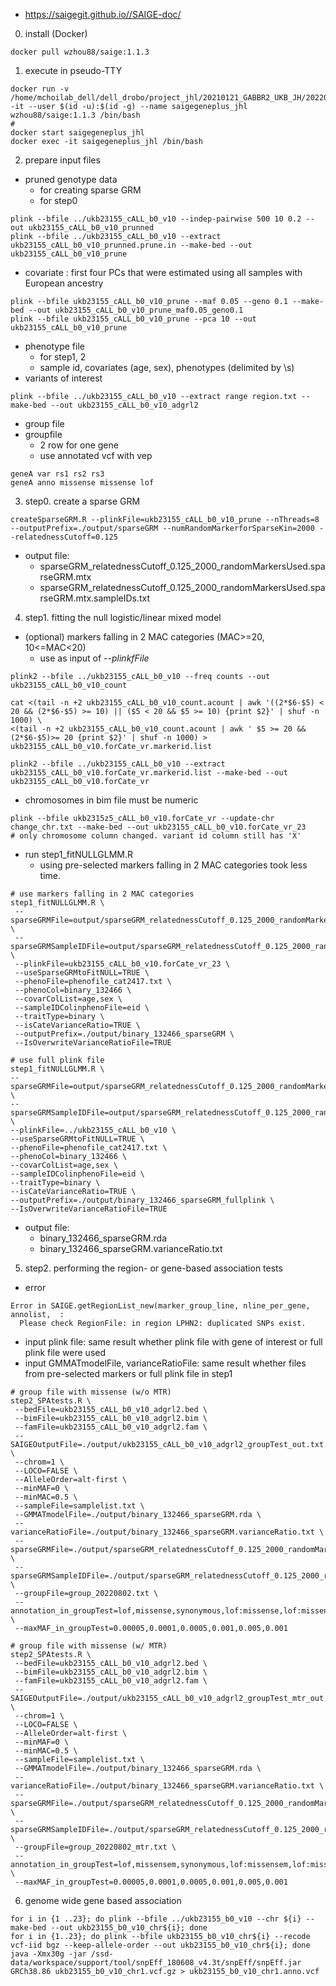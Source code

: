 - https://saigegit.github.io//SAIGE-doc/
0. install (Docker)
~~~bashscript
docker pull wzhou88/saige:1.1.3
~~~
1. execute in pseudo-TTY
~~~bashscript
docker run -v /home/mchoilab_dell/dell_drobo/project_jhl/20210121_GABBR2_UKB_JH/20220403_analysis:/data -it --user $(id -u):$(id -g) --name saigegeneplus_jhl wzhou88/saige:1.1.3 /bin/bash
# 
docker start saigegeneplus_jhl
docker exec -it saigegeneplus_jhl /bin/bash
~~~

2. prepare input files
- pruned genotype data 
  * for creating sparse GRM
  * for step0
~~~bashscript
plink --bfile ../ukb23155_cALL_b0_v10 --indep-pairwise 500 10 0.2 --out ukb23155_cALL_b0_v10_prunned
plink --bfile ../ukb23155_cALL_b0_v10 --extract ukb23155_cALL_b0_v10_prunned.prune.in --make-bed --out ukb23155_cALL_b0_v10_prune
~~~
- covariate : first four PCs that were estimated using all samples with European ancestry
~~~bashscript
plink --bfile ukb23155_cALL_b0_v10_prune --maf 0.05 --geno 0.1 --make-bed --out ukb23155_cALL_b0_v10_prune_maf0.05_geno0.1
plink --bfile ukb23155_cALL_b0_v10_prune --pca 10 --out ukb23155_cALL_b0_v10_prune
~~~
- phenotype file
  * for step1, 2
  * sample id, covariates (age, sex), phenotypes (delimited by \s)
- variants of interest 
~~~bashscript
plink --bfile ../ukb23155_cALL_b0_v10 --extract range region.txt --make-bed --out ukb23155_cALL_b0_v10_adgrl2
~~~
- group file
- groupfile
  * 2 row for one gene
  * use annotated vcf with vep
~~~ 
geneA var rs1 rs2 rs3
geneA anno missense missense lof
~~~

3. step0. create a sparse GRM
~~~bashscript
createSparseGRM.R --plinkFile=ukb23155_cALL_b0_v10_prune --nThreads=8 --outputPrefix=./output/sparseGRM --numRandomMarkerforSparseKin=2000 --relatednessCutoff=0.125
~~~
- output file:
  * sparseGRM_relatednessCutoff_0.125_2000_randomMarkersUsed.sparseGRM.mtx
  * sparseGRM_relatednessCutoff_0.125_2000_randomMarkersUsed.sparseGRM.mtx.sampleIDs.txt

4. step1. fitting the null logistic/linear mixed model
- (optional) markers falling in 2 MAC categories (MAC>=20, 10<=MAC<20)
  * use as input of *--plinkfFile*
~~~bashscript
plink2 --bfile ../ukb23155_cALL_b0_v10 --freq counts --out ukb23155_cALL_b0_v10_count

cat <(tail -n +2 ukb23155_cALL_b0_v10_count.acount | awk '((2*$6-$5) < 20 && (2*$6-$5) >= 10) || ($5 < 20 && $5 >= 10) {print $2}' | shuf -n 1000) \
<(tail -n +2 ukb23155_cALL_b0_v10_count.acount | awk ' $5 >= 20 && (2*$6-$5)>= 20 {print $2}' | shuf -n 1000) > ukb23155_cALL_b0_v10.forCate_vr.markerid.list

plink2 --bfile ../ukb23155_cALL_b0_v10 --extract ukb23155_cALL_b0_v10.forCate_vr.markerid.list --make-bed --out ukb23155_cALL_b0_v10.forCate_vr
~~~
- chromosomes in bim file must be numeric 
~~~bashscript
plink --bfile ukb2315z5_cALL_b0_v10.forCate_vr --update-chr change_chr.txt --make-bed --out ukb23155_cALL_b0_v10.forCate_vr_23
# only chromosome column changed. variant id column still has 'X'
~~~
- run step1_fitNULLGLMM.R
  * using pre-selected markers falling in 2 MAC categories took less time.  
~~~bashscript
# use markers falling in 2 MAC categories 
step1_fitNULLGLMM.R \
 --sparseGRMFile=output/sparseGRM_relatednessCutoff_0.125_2000_randomMarkersUsed.sparseGRM.mtx \
 --sparseGRMSampleIDFile=output/sparseGRM_relatednessCutoff_0.125_2000_randomMarkersUsed.sparseGRM.mtx.sampleIDs.txt \
 --plinkFile=ukb23155_cALL_b0_v10.forCate_vr_23 \
 --useSparseGRMtoFitNULL=TRUE \
 --phenoFile=phenofile_cat2417.txt \
 --phenoCol=binary_132466 \
 --covarColList=age,sex \
 --sampleIDColinphenoFile=eid \
 --traitType=binary \
 --isCateVarianceRatio=TRUE \
 --outputPrefix=./output/binary_132466_sparseGRM \
 --IsOverwriteVarianceRatioFile=TRUE	

# use full plink file
step1_fitNULLGLMM.R \
--sparseGRMFile=output/sparseGRM_relatednessCutoff_0.125_2000_randomMarkersUsed.sparseGRM.mtx \
--sparseGRMSampleIDFile=output/sparseGRM_relatednessCutoff_0.125_2000_randomMarkersUsed.sparseGRM.mtx.sampleIDs.txt \
--plinkFile=../ukb23155_cALL_b0_v10 \
--useSparseGRMtoFitNULL=TRUE \
--phenoFile=phenofile_cat2417.txt \
--phenoCol=binary_132466 \
--covarColList=age,sex \
--sampleIDColinphenoFile=eid \
--traitType=binary \
--isCateVarianceRatio=TRUE \
--outputPrefix=./output/binary_132466_sparseGRM_fullplink \
--IsOverwriteVarianceRatioFile=TRUE
~~~
- output file:
  * binary_132466_sparseGRM.rda
  * binary_132466_sparseGRM.varianceRatio.txt

5. step2. performing the region- or gene-based association tests
- error
~~~bashscript
Error in SAIGE.getRegionList_new(marker_group_line, nline_per_gene, annolist,  :
  Please check RegionFile: in region LPHN2: duplicated SNPs exist.
~~~
- input plink file: same result whether plink file with gene of interest or full plink file were used
- input GMMATmodelFile, varianceRatioFile: same result whether files from pre-selected markers or full plink file in step1
~~~bashscript
# group file with missense (w/o MTR)
step2_SPAtests.R \
 --bedFile=ukb23155_cALL_b0_v10_adgrl2.bed \
 --bimFile=ukb23155_cALL_b0_v10_adgrl2.bim \
 --famFile=ukb23155_cALL_b0_v10_adgrl2.fam \
 --SAIGEOutputFile=./output/ukb23155_cALL_b0_v10_adgrl2_groupTest_out.txt \
 --chrom=1 \
 --LOCO=FALSE \
 --AlleleOrder=alt-first \
 --minMAF=0 \
 --minMAC=0.5 \
 --sampleFile=samplelist.txt \
 --GMMATmodelFile=./output/binary_132466_sparseGRM.rda \
 --varianceRatioFile=./output/binary_132466_sparseGRM.varianceRatio.txt \
 --sparseGRMFile=./output/sparseGRM_relatednessCutoff_0.125_2000_randomMarkersUsed.sparseGRM.mtx \
 --sparseGRMSampleIDFile=./output/sparseGRM_relatednessCutoff_0.125_2000_randomMarkersUsed.sparseGRM.mtx.sampleIDs.txt \
 --groupFile=group_20220802.txt \
 --annotation_in_groupTest=lof,missense,synonymous,lof:missense,lof:missense:synonymous \
 --maxMAF_in_groupTest=0.00005,0.0001,0.0005,0.001,0.005,0.001

# group file with missense (w/ MTR)
step2_SPAtests.R \
 --bedFile=ukb23155_cALL_b0_v10_adgrl2.bed \
 --bimFile=ukb23155_cALL_b0_v10_adgrl2.bim \
 --famFile=ukb23155_cALL_b0_v10_adgrl2.fam \
 --SAIGEOutputFile=./output/ukb23155_cALL_b0_v10_adgrl2_groupTest_mtr_out.txt \
 --chrom=1 \
 --LOCO=FALSE \
 --AlleleOrder=alt-first \
 --minMAF=0 \
 --minMAC=0.5 \
 --sampleFile=samplelist.txt \
 --GMMATmodelFile=./output/binary_132466_sparseGRM.rda \
 --varianceRatioFile=./output/binary_132466_sparseGRM.varianceRatio.txt \
 --sparseGRMFile=./output/sparseGRM_relatednessCutoff_0.125_2000_randomMarkersUsed.sparseGRM.mtx \
 --sparseGRMSampleIDFile=./output/sparseGRM_relatednessCutoff_0.125_2000_randomMarkersUsed.sparseGRM.mtx.sampleIDs.txt \
 --groupFile=group_20220802_mtr.txt \
 --annotation_in_groupTest=lof,missensem,synonymous,lof:missensem,lof:missensem:synonymous \
 --maxMAF_in_groupTest=0.00005,0.0001,0.0005,0.001,0.005,0.001
~~~

6. genome wide gene based association
~~~bashscript
for i in {1 ..23}; do plink --bfile ../ukb23155_b0_v10 --chr ${i} --make-bed --out ukb23155_b0_v10_chr${i}; done
for i in {1..23}; do plink --bfile ukb23155_b0_v10_chr${i} --recode vcf-iid bgz --keep-allele-order --out ukb23155_b0_v10_chr${i}; done
java -Xmx30g -jar /ssd-data/workspace/support/tool/snpEff_180608_v4.3t/snpEff/snpEff.jar GRCh38.86 ukb23155_b0_v10_chr1.vcf.gz > ukb23155_b0_v10_chr1.anno.vcf
~~~
